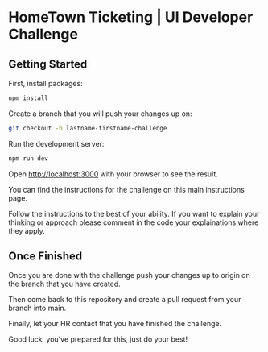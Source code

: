 # HomeTown Ticketing | UI Developer Challenge
## Getting Started

First, install packages:

```bash
npm install
```

Create a branch that you will push your changes up on:

```bash
git checkout -b lastname-firstname-challenge
```

Run the development server:

```bash
npm run dev
```

Open [http://localhost:3000](http://localhost:3000) with your browser to see the result.

You can find the instructions for the challenge on this main instructions page.

Follow the instructions to the best of your ability. If you want to explain your thinking or approach please comment in the code your explainations where they apply.

## Once Finished

Once you are done with the challenge push your changes up to origin on the branch that you have created.

Then come back to this repository and create a pull request from your branch into main.

Finally, let your HR contact that you have finished the challenge.

Good luck, you've prepared for this, just do your best!
